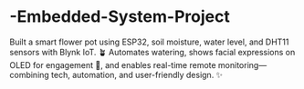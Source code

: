 # -Embedded-System-Project
Built a smart flower pot using ESP32, soil moisture, water level, and DHT11 sensors with Blynk IoT. 🪴 Automates watering, shows facial expressions on OLED for engagement 🌱, and enables real-time remote monitoring—combining tech, automation, and user-friendly design. ✨

